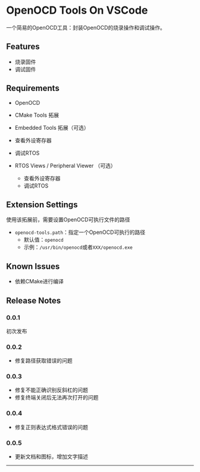 # OpenOCD Tools On VSCode

一个简易的OpenOCD工具：封装OpenOCD的烧录操作和调试操作。

## Features

- 烧录固件
- 调试固件

## Requirements

- OpenOCD
- CMake Tools 拓展
-  Embedded Tools 拓展（可选）
  - 查看外设寄存器
  - 调试RTOS

- RTOS Views / Peripheral Viewer （可选）
  - 查看外设寄存器
  - 调试RTOS


## Extension Settings

使用该拓展前，需要设置OpenOCD可执行文件的路径

- `openocd-tools.path`：指定一个OpenOCD可执行的路径
  - 默认值：`openocd`
  - 示例：`/usr/bin/openocd`或者`XXX/openocd.exe`

## Known Issues

- 依赖CMake进行编译

## Release Notes

### 0.0.1

初次发布

### 0.0.2

- 修复路径获取错误的问题

### 0.0.3

- 修复不能正确识别反斜杠的问题
- 修复终端关闭后无法再次打开的问题

### 0.0.4

- 修复正则表达式格式错误的问题

### 0.0.5

- 更新文档和图标，增加文字描述

---

